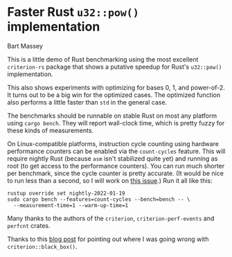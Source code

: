 # Faster Rust `u32::pow()` implementation
Bart Massey

This is a little demo of Rust benchmarking using the most
excellent `criterion-rs` package that shows a putative
speedup for Rust's `u32::pow()` implementation.

This also shows experiments with optimizing for bases 0, 1,
and power-of-2. It turns out to be a big win for the
optimized cases. The optimized function also performs a
little faster than `std` in the general case.

The benchmarks should be runnable on stable Rust on most any
platform using `cargo bench`. They will report wall-clock
time, which is pretty fuzzy for these kinds of measurements.

On Linux-compatible platforms, instruction cycle counting
using hardware performance counters can be enabled via the
`count-cycles` feature. This will require nightly Rust
(because `asm` isn't stabilized quite yet) and running as
root (to get access to the performance counters). You can
run much shorter per benchmark, since the cycle counter is
pretty accurate. (It would be nice to run less than a
second, so I will work on
[this issue](https://github.com/bheisler/criterion.rs/issues/551).)
Run it all like this:

```
rustup override set nightly-2022-01-19
sudo cargo bench --features=count-cycles --bench=bench -- \
  --measurement-time=1 --warm-up-time=1
```

Many thanks to the authors of the `criterion`,
`criterion-perf-events` and `perfcnt` crates.

Thanks to this
[blog post](https://www.reddit.com/r/rust/comments/sh8u72/why_my_rust_benchmarks_were_wrong_or_how_to/)
for pointing out where I was going wrong with `criterion::black_box()`.
